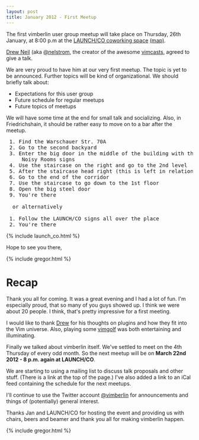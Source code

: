 ```yaml
---
layout: post
title: January 2012 - First Meetup
---
```


The first vimberlin user group meetup will take place on Thursday, 26th January, at 8:00 p.m at the
[LAUNCH/CO coworking space](https://launchco.com/etc/#coworking "LAUNCH/CO coworking space")
[(map)](https://plus.google.com/115820795011326627918/about?gl=US&hl=en "Map").

[Drew Neil](http://drewneil.com/ "Drew Neil") (aka [@nelstrom](https://twitter.com/nelstrom "@nelstrom"), the creator of the
awesome [vimcasts](http://vimcasts.org/ "vimcasts"), agreed to give a talk.

We are very proud to have him at our very first meetup. The topic is yet to be announced.
Further topics will be kind of organizational. We should briefly talk about:

- Expectations for this user group
- Future schedule for regular meetups
- Future topics of meetups

We will have some time at the end for small talk and socializing. Also, in Friedrichshain, it should be rather easy to move on to
a bar after the meetup.

<pre>
 1. Find the Warschauer Str. 70A
 2. Go to the second backyard
 3. Enter the big door in the middle of the building with the LAUNCH/CO and
     Noisy Rooms signs
 4. Use the staircase on the right and go to the 2nd level
 5. After the staircase head right (this is left in relation to the entrance)
 6. Go to the end of the corridor
 7. Use the staircase to go down to the 1st floor
 8. Open the big steel door
 9. You're there

  or alternatively

 1. Follow the LAUNCH/CO signs all over the place
 2. You're there
</pre>

{% include launch_co.html %}

Hope to see you there,

{% include gregor.html %}


# Recap

Thank you all for coming. It was a great evening and I had a lot of fun. I'm especially proud, that so many of you guys showed up.
I think we were about 20 people. I think, that's pretty impressive for a first meeting.

I would like to thank [Drew](http://drewneil.com/ "Drew") for his thoughts on plugins and how they fit into the Vim universe.
Also, playing some [vimgolf](http://vimgolf.com/ "vimgolf") was both entertaining and illuminating.

Finally we talked about vimberlin itself. We've settled to meet on the 4th Thursday of every odd month. So the next meetup will be
on **March 22nd 2012 - 8 p.m. again at LAUNCH/CO**.

We are starting to using a mailing list to discuss talk proposals and other stuff. (There is a link at the top of the page.) I've
also added a link to an iCal feed containing the schedule for the next meetups.

I'll continue to use the Twitter account [@vimberlin](http://twitter.com/vimberlin "@vimberlin") for announcements and things of
(potentially) general interest.

Thanks Jan and LAUNCH/CO for hosting the event and providing us with chairs, beers and beamer and thank you all for making
vimberlin happen.

{% include gregor.html %}

